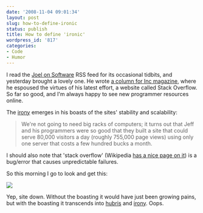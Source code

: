 ```yaml
---
date: '2008-11-04 09:01:34'
layout: post
slug: how-to-define-ironic
status: publish
title: How to define 'ironic'
wordpress_id: '817'
categories:
- Code
- Humor
---
```


I read the [Joel on Software](http://www.joelonsoftware.com/) RSS feed for its occasional tidbits, and yesterday brought a lovely one. He wrote [a column for Inc magazine](http://www.inc.com/magazine/20081101/how-hard-could-it-be-the-unproven-path.html?partner=fogcreek), where he espoused the virtues of his latest effort, a website called Stack Overflow. So far so good, and I'm always happy to see new programmer resources online.

The [irony](http://en.wikipedia.org/wiki/Irony) emerges in his boasts of the sites' stability and scalability:


> We're not going to need big racks of computers; it turns out that Jeff and his programmers were so good that they built a site that could serve 80,000 visitors a day (roughly 755,000 page views) using only one server that costs a few hundred bucks a month.


I should also note that 'stack overflow' (Wikipedia [has a nice page on it](http://en.wikipedia.org/wiki/Stack_overflow)) is a bug/error that causes unpredictable failures.

So this morning I go to look and get this:

![](http://fnord.phfactor.net/wp-content/uploads/2008/11/stack-overflow.jpg)

Yep, site down. Without the boasting it would have just been growing pains, but with the boasting it transcends into [hubris](http://en.wikipedia.org/wiki/Hubris) and [irony](http://en.wikipedia.org/wiki/Irony). Oops.
